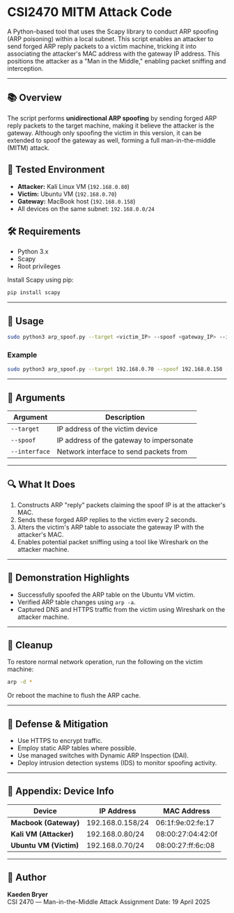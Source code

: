 # CSI2470 MITM Attack Code

A Python-based tool that uses the Scapy library to conduct ARP spoofing (ARP poisoning) within a local subnet. This script enables an attacker to send forged ARP reply packets to a victim machine, tricking it into associating the attacker's MAC address with the gateway IP address. This positions the attacker as a "Man in the Middle," enabling packet sniffing and interception.

---

## 📚 Overview

The script performs **unidirectional ARP spoofing** by sending forged ARP reply packets to the target machine, making it believe the attacker is the gateway. Although only spoofing the victim in this version, it can be extended to spoof the gateway as well, forming a full man-in-the-middle (MITM) attack.

## 🧪 Tested Environment

- **Attacker:** Kali Linux VM (`192.168.0.80`)
- **Victim:** Ubuntu VM (`192.168.0.70`)
- **Gateway:** MacBook host (`192.168.0.158`)
- All devices on the same subnet: `192.168.0.0/24`

## 🛠️ Requirements

- Python 3.x
- Scapy
- Root privileges

Install Scapy using pip:

```bash
pip install scapy
```

---

## 🚀 Usage

```bash
sudo python3 arp_spoof.py --target <victim_IP> --spoof <gateway_IP> --interface <network_interface>
```

### Example

```bash
sudo python3 arp_spoof.py --target 192.168.0.70 --spoof 192.168.0.158 --interface eth0
```

---

## 📂 Arguments

| Argument       | Description                              |
|----------------|------------------------------------------|
| `--target`     | IP address of the victim device          |
| `--spoof`      | IP address of the gateway to impersonate |
| `--interface`  | Network interface to send packets from   |

---

## 🔍 What It Does

1. Constructs ARP "reply" packets claiming the spoof IP is at the attacker's MAC.
2. Sends these forged ARP replies to the victim every 2 seconds.
3. Alters the victim's ARP table to associate the gateway IP with the attacker's MAC.
4. Enables potential packet sniffing using a tool like Wireshark on the attacker machine.

---

## 📸 Demonstration Highlights

- Successfully spoofed the ARP table on the Ubuntu VM victim.
- Verified ARP table changes using `arp -a`.
- Captured DNS and HTTPS traffic from the victim using Wireshark on the attacker machine.

---

## 🧹 Cleanup

To restore normal network operation, run the following on the victim machine:

```bash
arp -d *
```

Or reboot the machine to flush the ARP cache.

---

## 🔐 Defense & Mitigation

- Use HTTPS to encrypt traffic.
- Employ static ARP tables where possible.
- Use managed switches with Dynamic ARP Inspection (DAI).
- Deploy intrusion detection systems (IDS) to monitor spoofing activity.

---

## 📎 Appendix: Device Info

| Device              | IP Address       | MAC Address          |
|---------------------|------------------|-----------------------|
| **Macbook (Gateway)** | 192.168.0.158/24 | 06:1f:9e:02:fe:17     |
| **Kali VM (Attacker)** | 192.168.0.80/24  | 08:00:27:04:42:0f     |
| **Ubuntu VM (Victim)** | 192.168.0.70/24  | 08:00:27:ff:6c:08     |

---

## 🧠 Author

**Kaeden Bryer**  
CSI 2470 –– Man-in-the-Middle Attack Assignment
Date: 19 April 2025
